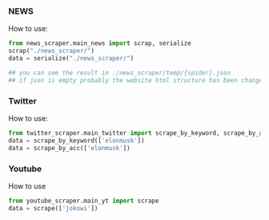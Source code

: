 ### NEWS

How to use:
```python
from news_scraper.main_news import scrap, serialize
scrap("./news_scraper/")
data = serialize("./news_scraper/")

## you can see the result in ./news_scraper/temp/{spider}.json
## if json is empty probably the website html structure has been changed so the spider engine needs adjustment 
```


### Twitter

How to use:
```python
from twitter_scraper.main_twitter import scrape_by_keyword, scrape_by_acc
data = scrape_by_keyword(['elonmusk'])
data = scrape_by_acc(['elonmusk'])
```

### Youtube

How to use
```python
from youtube_scraper.main_yt import scrape
data = scrape(['jokowi'])
```